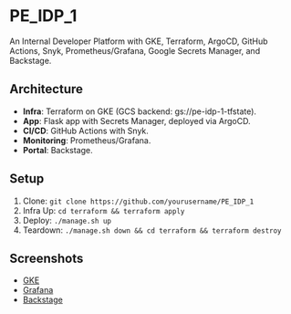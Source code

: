# PE_IDP_1
An Internal Developer Platform with GKE, Terraform, ArgoCD, GitHub Actions, Snyk, Prometheus/Grafana, Google Secrets Manager, and Backstage.

## Architecture
- **Infra**: Terraform on GKE (GCS backend: gs://pe-idp-1-tfstate).
- **App**: Flask app with Secrets Manager, deployed via ArgoCD.
- **CI/CD**: GitHub Actions with Snyk.
- **Monitoring**: Prometheus/Grafana.
- **Portal**: Backstage.

## Setup
1. Clone: `git clone https://github.com/yourusername/PE_IDP_1`
2. Infra Up: `cd terraform && terraform apply`
3. Deploy: `./manage.sh up`
4. Teardown: `./manage.sh down && cd terraform && terraform destroy`

## Screenshots
- [GKE](link)
- [Grafana](link)
- [Backstage](link)
